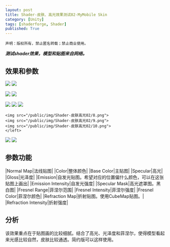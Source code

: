 ```yaml
---
layout: post
title: Shader-皮肤、高光效果测试02-MyMobile Skin
category: [Unity]
tags: [shaderforge, Shader]
published: True
---
```



`声明：版权所有，禁止匿名转载；禁止商业使用。`

***测试shader效果，模型和贴图来自网络。***

## 效果和参数 ##
<left>
	<img src="/public/img/Shader-皮肤高光02/1.png">
	<img src="/public/img/Shader-皮肤高光02/2.png">
	</left>
<p></p>
<left>
	<img src="/public/img/Shader-皮肤高光02/3.png">
	<img src="/public/img/Shader-皮肤高光02/4.png">
	</left>
<p></p>
<left>
	<img src="/public/img/Shader-皮肤高光02/5.png">
	<img src="/public/img/Shader-皮肤高光02/6.png">
	<img src="/public/img/Shader-皮肤高光02/7.png">
	</left>
<p></p>
<left>
	
	<img src="/public/img/Shader-皮肤高光02/8.png">
	<img src="/public/img/Shader-皮肤高光02/9.png">
	<img src="/public/img/Shader-皮肤高光02/10.png">
	</left>
<p></p>
<left>
	<img src="/public/img/Shader-皮肤高光02/11.png">
	<img src="/public/img/Shader-皮肤高光02/12.png">
	</left>

	
## 参数功能 ##

|Normal Map|法线贴图|
|Color|整体颜色|
|Base Color|主贴图|
|Specular|高光|
|Gloss|光泽度|
|Emission|自发光贴图。希望对应的位置偏什么颜色，可以在这张贴图上画出|
|Emission Intensity|自发光强度|
|Specular Mask|高光遮罩图。黑白图|
|Fresnel Range|菲涅尔范围|
|Fresnel Intensity|菲涅尔强度|
|Fresnel Color|菲涅尔颜色|
|Refraction Map|折射贴图。使用CubeMap贴图。|
|Refraction Intensity|折射强度|


## 分析 ##
该效果重点在于贴图画的比较细腻。结合了高光、光泽度和菲涅尔，使得模型看起来光感比较自然，皮肤比较通透。简约版可以这样使用。
